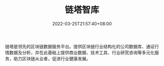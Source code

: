 ﻿---
weight: 
title: "链塔智库"
description: "链塔是领先的区块链数据服务平台"
date: 2022-03-25T21:57:40+08:00
lastmod: 2022-03-25T16:45:40+08:00
draft: false
authors: ["Metabd"]
featuredImage: "liantazhiku.png"
link: ""
tags: ["研究机构","链塔智库"]
categories: ["navigation"]
navigation: ["研究机构"]
lightgallery: true
toc: true
pinned: false
recommend: false
recommend1: false
---
链塔是领先的区块链数据服务平台。提供区块链行业结构化的公司数据库、通证行情数据及分析，并在此基础上提供商业数据、技术工具、行业研究咨询等多元化服务，助力区块链从业者，促进行业健康发展。
